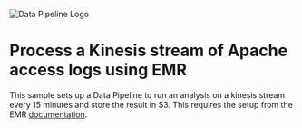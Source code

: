 ![Data Pipeline Logo](https://raw.githubusercontent.com/awslabs/data-pipeline-samples/master/samples/logo/datapipelinelogo.jpeg)

Process a Kinesis stream of Apache access logs using EMR
=====================
This sample sets up a Data Pipeline to run an analysis on a kinesis stream every 15 minutes and store the result in S3. This requires the setup from the EMR [documentation](http://docs.aws.amazon.com/ElasticMapReduce/latest/DeveloperGuide/emr-kinesis.html).
